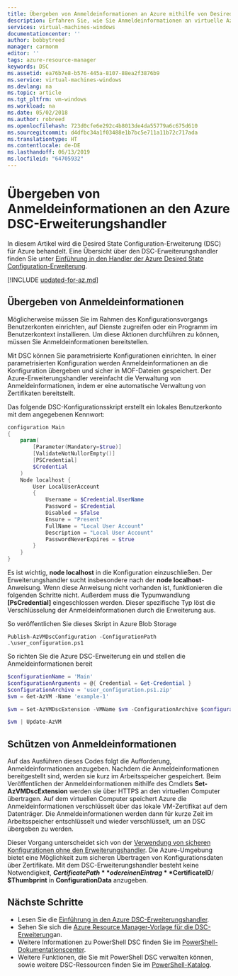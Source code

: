 ```yaml
---
title: Übergeben von Anmeldeinformationen an Azure mithilfe von Desired State Configuration
description: Erfahren Sie, wie Sie Anmeldeinformationen an virtuelle Azure-Computer mithilfe von PowerShell Desired State Configuration (DSC) sicher übergeben.
services: virtual-machines-windows
documentationcenter: ''
author: bobbytreed
manager: carmonm
editor: ''
tags: azure-resource-manager
keywords: DSC
ms.assetid: ea76b7e8-b576-445a-8107-88ea2f3876b9
ms.service: virtual-machines-windows
ms.devlang: na
ms.topic: article
ms.tgt_pltfrm: vm-windows
ms.workload: na
ms.date: 05/02/2018
ms.author: robreed
ms.openlocfilehash: 723d0cfe6e292c4b8013de4da55779a6c675d610
ms.sourcegitcommit: d4dfbc34a1f03488e1b7bc5e711a11b72c717ada
ms.translationtype: HT
ms.contentlocale: de-DE
ms.lasthandoff: 06/13/2019
ms.locfileid: "64705932"
---
```

# <a name="pass-credentials-to-the-azure-dscextension-handler"></a>Übergeben von Anmeldeinformationen an den Azure DSC-Erweiterungshandler

In diesem Artikel wird die Desired State Configuration-Erweiterung (DSC) für Azure behandelt. Eine Übersicht über den DSC-Erweiterungshandler finden Sie unter [Einführung in den Handler der Azure Desired State Configuration-Erweiterung](dsc-overview.md).

[!INCLUDE [updated-for-az.md](../../../includes/updated-for-az.md)]

## <a name="pass-in-credentials"></a>Übergeben von Anmeldeinformationen

Möglicherweise müssen Sie im Rahmen des Konfigurationsvorgangs Benutzerkonten einrichten, auf Dienste zugreifen oder ein Programm im Benutzerkontext installieren. Um diese Aktionen durchführen zu können, müssen Sie Anmeldeinformationen bereitstellen.

Mit DSC können Sie parametrisierte Konfigurationen einrichten. In einer parametrisierten Konfiguration werden Anmeldeinformationen an die Konfiguration übergeben und sicher in MOF-Dateien gespeichert. Der Azure-Erweiterungshandler vereinfacht die Verwaltung von Anmeldeinformationen, indem er eine automatische Verwaltung von Zertifikaten bereitstellt.

Das folgende DSC-Konfigurationsskript erstellt ein lokales Benutzerkonto mit dem angegebenen Kennwort:

```powershell
configuration Main
{
    param(
        [Parameter(Mandatory=$true)]
        [ValidateNotNullorEmpty()]
        [PSCredential]
        $Credential
    )
    Node localhost {
        User LocalUserAccount
        {
            Username = $Credential.UserName
            Password = $Credential
            Disabled = $false
            Ensure = "Present"
            FullName = "Local User Account"
            Description = "Local User Account"
            PasswordNeverExpires = $true
        }
    }
}
```

Es ist wichtig, **node localhost** in die Konfiguration einzuschließen. Der Erweiterungshandler sucht insbesondere nach der **node localhost**-Anweisung. Wenn diese Anweisung nicht vorhanden ist, funktionieren die folgenden Schritte nicht. Außerdem muss die Typumwandlung **[PsCredential]** eingeschlossen werden. Dieser spezifische Typ löst die Verschlüsselung der Anmeldeinformationen durch die Erweiterung aus.

So veröffentlichen Sie dieses Skript in Azure Blob Storage

`Publish-AzVMDscConfiguration -ConfigurationPath .\user_configuration.ps1`

So richten Sie die Azure DSC-Erweiterung ein und stellen die Anmeldeinformationen bereit

```powershell
$configurationName = 'Main'
$configurationArguments = @{ Credential = Get-Credential }
$configurationArchive = 'user_configuration.ps1.zip'
$vm = Get-AzVM -Name 'example-1'

$vm = Set-AzVMDscExtension -VMName $vm -ConfigurationArchive $configurationArchive -ConfigurationName $configurationName -ConfigurationArgument @configurationArguments

$vm | Update-AzVM
```

## <a name="how-a-credential-is-secured"></a>Schützen von Anmeldeinformationen

Auf das Ausführen dieses Codes folgt die Aufforderung, Anmeldeinformationen anzugeben. Nachdem die Anmeldeinformationen bereitgestellt sind, werden sie kurz im Arbeitsspeicher gespeichert. Beim Veröffentlichen der Anmeldeinformationen mithilfe des Cmdlets **Set-AzVMDscExtension** werden sie über HTTPS an den virtuellen Computer übertragen. Auf dem virtuellen Computer speichert Azure die Anmeldeinformationen verschlüsselt über das lokale VM-Zertifikat auf dem Datenträger. Die Anmeldeinformationen werden dann für kurze Zeit im Arbeitsspeicher entschlüsselt und wieder verschlüsselt, um an DSC übergeben zu werden.

Dieser Vorgang unterscheidet sich von der [Verwendung von sicheren Konfigurationen ohne den Erweiterungshandler](/powershell/dsc/securemof). Die Azure-Umgebung bietet eine Möglichkeit zum sicheren Übertragen von Konfigurationsdaten über Zertifikate. Mit dem DSC-Erweiterungshandler besteht keine Notwendigkeit, **$CertificatePath** oder einen Eintrag **$CertificateID**/  **$Thumbprint** in **ConfigurationData** anzugeben.

## <a name="next-steps"></a>Nächste Schritte

- Lesen Sie die [Einführung in den Azure DSC-Erweiterungshandler](dsc-overview.md).
- Sehen Sie sich die [Azure Resource Manager-Vorlage für die DSC-Erweiterung](dsc-template.md)an.
- Weitere Informationen zu PowerShell DSC finden Sie im [PowerShell-Dokumentationscenter](/powershell/dsc/overview).
- Weitere Funktionen, die Sie mit PowerShell DSC verwalten können, sowie weitere DSC-Ressourcen finden Sie im [PowerShell-Katalog](https://www.powershellgallery.com/packages?q=DscResource&x=0&y=0).